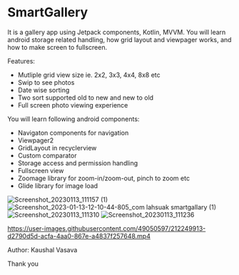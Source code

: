 # SmartGallery
It is a gallery app using Jetpack components, Kotlin, MVVM.
You will learn android storage related handling, how grid layout and viewpager works, and how to make screen to fullscreen.

Features:
- Mutliple grid view size ie. 2x2, 3x3, 4x4, 8x8 etc
- Swip to see photos
- Date wise sorting 
- Two sort supported old to new and new to old
- Full screen photo viewing experience

You will learn following android components:
- Navigaton components for navigation
- Viewpager2
- GridLayout in recyclerview
- Custom comparator
- Storage access and permission handling
- Fullscreen view
- Zoomage library for zoom-in/zoom-out, pinch to zoom etc
- Glide library for image load



![Screenshot_20230113_111157 (1)](https://user-images.githubusercontent.com/49050597/212250228-e573549c-fe11-4998-802b-9e966e1f4701.png)
![Screenshot_2023-01-13-12-10-44-805_com lahsuak smartgallary (1)](https://user-images.githubusercontent.com/49050597/212254800-f7003d2f-4e92-4ff9-908d-3784c274dc29.jpg)
![Screenshot_20230113_111310](https://user-images.githubusercontent.com/49050597/212249286-89e3674e-dce8-4f11-8499-7d822565b311.png)
![Screenshot_20230113_111236](https://user-images.githubusercontent.com/49050597/212249289-c74f7f9e-8c94-42ec-8bc6-a80cda84e557.png)

https://user-images.githubusercontent.com/49050597/212249913-d2790d5d-acfa-4aa0-867e-a4837f257648.mp4


Author: Kaushal Vasava

Thank you

